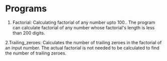 # Programs
1. Factorial:
Calculating factorial of any number upto 100..
The program can calculate factorial of any number whose factorial's length is less than 200 digits. 

2.Trailing_zeroes:
Calculates the number of trailing zeroes in the factorial of an input number.
The actual factorial is not needed to be calculated to find the number of trailing zeroes.
